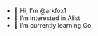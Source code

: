 - 👋 Hi, I’m @arkfox1
- 👀 I’m interested in Alist
- 🌱 I’m currently learning Go

<!---
arkfox1/arkfox1 is a ✨ special ✨ repository because its `README.md` (this file) appears on your GitHub profile.
You can click the Preview link to take a look at your changes.
--->
